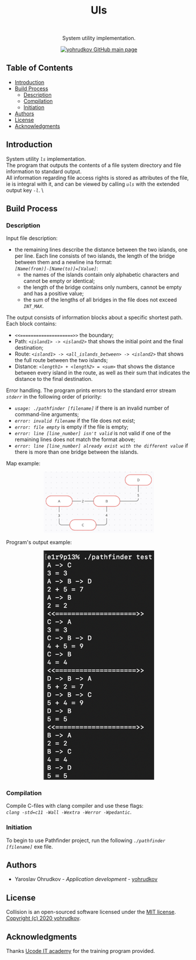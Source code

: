 <h1 align="center"> Uls </h1> <br>

<p align="center"> System utility implementation. </p>

<p align="center">
    <a href="https://github.com/yohrudkov">
        <img alt="yohrudkov GitHub main page"
        title="Main page"
        src="https://github.githubassets.com/images/modules/logos_page/GitHub-Logo.png"
        width="140">
    </a>
</p>

## Table of Contents

- [Introduction](#Introduction)
- [Build Process](#Build-Process)
    - [Description](#Description)
    - [Compilation](#Compilation)
    - [Initiation](#Initiation)
- [Authors](#Authors)
- [License](#License)
- [Acknowledgments](#Acknowledgments)

## Introduction

System utility *`ls`* implementation. \
The program that outputs the contents of a file system directory and file information to standard output. \
All information regarding file access rights is stored as attributes of the file, ie is integral with it, and can be viewed by calling *`uls`* with the extended output key *`-l`*. \

## Build Process

### Description

Input file description:
* the remaining lines describe the distance between the two islands, one per line. Each line consists of two islands, the length of the bridge between them and a newline ina format: \
*`[Name(from)]-[Name(to)]=[Value]`*:
    * the names of the islands contain only alphabetic characters and cannot be empty or identical;
    * the length of the bridge contains only numbers, cannot be empty and has a positive value;
    * the sum of the lengths of all bridges in the file does not exceed *`INT_MAX`*.

The output consists of information blocks about a specific shortest path. Each block contains:
* *`<<====================>>`* the boundary;
* Path: *`<island1> -> <island2>`* that shows the initial point and the final destination;
* Route: *`<island1> -> <all_islands_between> -> <island2>`* that shows the full route between the two islands;
* Distance: *`<length1> + <length2> = <sum>`* that shows the distance between every island in the route, as well as their sum that indicates the distance to the final destination.

Error handling. The program prints errors to the standard error stream *`stderr`* in the following order of priority:
* *`usage: ./pathfinder [filename]`* if there is an invalid number of command-line arguments;
* *`error: invalid filename`* if the file does not exist;
* *`error: file empty`* is empty if the file is empty;
* *`error: line [line_number] isn't valid`* is not valid if one of the remaining lines does not match the format above;
* *`error: line [line_number] already exist with the different value`* if there is more than one bridge between the islands.

Map example:
<p align="center">
    <img alt="Example"
    title="Example"
    src="https://github.com/yohrudkov/Pathfinder/blob/main/resources/map.jpg?raw=true"
    width="300">
</p>

Program's output example:
<p align="center">
    <img alt="Pathfinder"
    title="Pathfinder"
    src="https://github.com/yohrudkov/Pathfinder/blob/main/resources/output.jpg?raw=true"
    width="300">
</p>

### Compilation

Compile C-files with clang compiler and use these flags:\
*`clang -std=c11 -Wall -Wextra -Werror -Wpedantic`*.

### Initiation

To begin to use Pathfinder project, run the following *`./pathfinder [filename]`* exe file.

## Authors

- Yaroslav Ohrudkov - *Application development* - [yohrudkov](https://github.com/yohrudkov)

## License

Collision is an open-sourced software licensed under the [MIT license](https://en.wikipedia.org/wiki/MIT_License). \
[Copyright (c) 2020 yohrudkov](https://github.com/yohrudkov/Pathfinder/blob/main/LICENSE).

## Acknowledgments

Thanks [Ucode IT academy](https://ucode.world/ru/) for the training program provided.